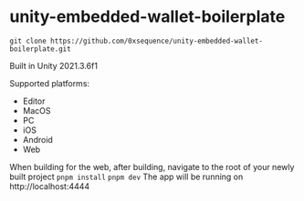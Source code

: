 # unity-embedded-wallet-boilerplate

`git clone https://github.com/0xsequence/unity-embedded-wallet-boilerplate.git`

Built in Unity 2021.3.6f1

Supported platforms:

- Editor
- MacOS
- PC
- iOS
- Android
- Web

When building for the web, after building, navigate to the root of your newly built project
`pnpm install`
`pnpm dev`
The app will be running on http://localhost:4444
